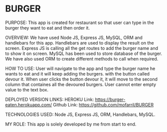 # BURGER
PURPOSE: This app is created for restaurant so that user can type in the burger they want to eat and then order it.

OVERVIEW: We have used Node JS, Express JS, MySQL, ORM and handlebars for this app. Handlebars are used to display the result on the screen. Express JS is calling all the get routes to add the burger name and to show it on screen. MySQL has been used to store database of the burger. We have also used ORM to create different methods to call when required.

HOW TO USE: User will navigate to the app and type the burger name he wants to eat and it will keep adding the burgers. with the button called devour it. When user clicks the button devour it, it will move to the second column that containes all the devoured burgers. User cannot enter empty value to the text box.

DEPLOYED VERSION LINKS: HEROKU Link: https://burger-eaten.herokuapp.com/ Github Link: https://github.com/mofarril/BURGER

TECHNOLOGIES USED: Node JS, Express JS, ORM, Handlebars, MySQL.

MY ROLE: This app is solely developed by me from start to end.
